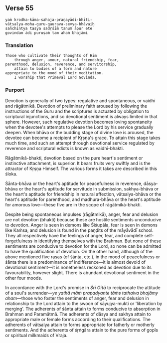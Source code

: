 ## Verse 55

    yaṁ krodha-kāma-sahaja-praṇayādi-bhīti-
    vātsalya-moha-guru-gaurava-sevya-bhāvaiḥ
    sañchintya tasya sadṛśīṁ tanum āpur ete
    govindam ādi puruṣaṁ tam ahaṁ bhajāmi

### Translation

    Those who cultivate their thoughts of Him
        through anger, amour, natural friendship, fear,
    parenthood, delusion, reverence, and servitorship,
        attain to bodies of a form and nature
    appropriate to the mood of their meditation.
        I worship that Primeval Lord Govinda. 

### Purport

Devotion is generally of two types: regulative and spontaneous, or vaidhī and rāgātmikā. Devotion of preliminary faith aroused by following the instructions of the Guru and the scriptures is actuated by obligation to scriptural injunctions, and so devotional sentiment is always limited in that sphere. However, such regulative devotion becomes loving spontaneity when the devotee's attempts to please the Lord by his service gradually deepen. When bhāva or the budding stage of divine love is aroused, the devotee can become a recipient of Kṛṣṇa's grace. To attain this stage takes much time, and such an attempt through devotional service regulated by reverence and scriptural edicts is known as vaidhī-bhakti.

 Rāgātmikā-bhakti, devotion based on the pure heart's sentiment or instinctive attachment, is superior. It bears fruits very swiftly and is the attractor of Kṛṣṇa Himself. The various forms it takes are described in this śloka.

 Śānta-bhāva or the heart's aptitude for peacefulness in reverence, dāsya-bhāva or the heart's aptitude for servitude in submission, sakhya-bhāva or the heart's aptitude for friendship in natural affection, vātsalya-bhāva or the heart's aptitude for parenthood, and madhura-bhāva or the heart's aptitude for amorous love—these five are in the scope of rāgātmikā-bhakti.

Despite being spontaneous impulses (rāgātmikā), anger, fear and delusion are not devotion (bhakti) because these are hostile sentiments unconducive to devotion. Anger is seen in demons like Śiśupāla, fear is seen in demons like Kaṁsa, and delusion is found in the paṇḍits of the māyāvādī school. They all respectively have the feelings of anger, fear, and complete self-forgetfulness in identifying themselves with the Brahman. But none of these sentiments are conducive to devotion for the Lord, so none can be admitted to have the qualification of devotion. On the other hand, although of the above mentioned five rasas (of śānta, etc.), in the mood of peacefulness or śānta there is a predominance of indifference—it is almost devoid of devotional sentiment—it is nonetheless reckoned as devotion due to its favourability, however slight. There is abundant devotional sentiment in the other four moods.

In accordance with the Lord's promise in *Śrī Gītā* to reciprocate the attitude of a soul's surrender—*ye yathā māṁ prapadyante tāṁs tathaiva bhajāmy aham*—those who foster the sentiments of anger, fear and delusion in relationship to the Lord attain to the swoon of sāyujya-mukti or 'liberation by merging'. The adherents of śānta attain to forms conducive to absorption in Brahman and Paramātmā. The adherents of dāsya and sakhya attain to appropriate male or female forms according to their qualifications. The adherents of vātsalya attain to forms appropriate for fatherly or motherly sentiments. And the adherents of śṛṅgāra attain to the pure forms of gopīs or spiritual milkmaids of Vraja.
